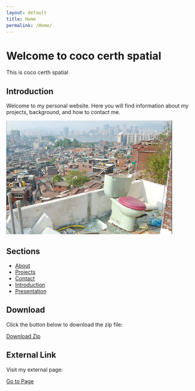 ```yaml
---
layout: default
title: Home
permalink: /Home/
---
```


# Welcome to coco certh spatial

This is coco certh spatial

## Introduction

Welcome to my personal website. Here you will find information about my projects, background, and how to contact me.

![Profile Picture](/assets/img/profile.png)

## Sections

- [About](/about/)
- [Projects](/projects/)
- [Contact](/contact/)
- [Introduction](/introduction/)
- [Presentation](/presentation/)

## Download

Click the button below to download the zip file:

<a href="/assets/download/sample.zip" class="btn">Download Zip</a>

## External Link

Visit my external page:

<a href="https://github.com/GiorgosPapado" class="btn">Go to Page</a>